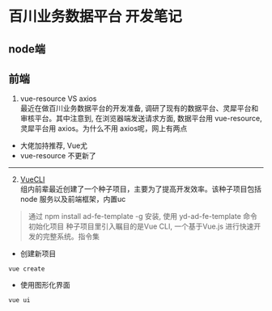 # 百川业务数据平台  开发笔记

## node端

## 前端
1. vue-resource VS axios  
最近在做百川业务数据平台的开发准备, 调研了现有的数据平台、灵犀平台和审核平台。其中注意到, 在浏览器端发送请求方面, 数据平台用 vue-resource, 灵犀平台用 axios。为什么不用 axios呢，网上有两点
- 大佬加持推荐, Vue尤
- vue-resource 不更新了
***

2. [VueCLI](https://cli.vuejs.org/zh/guide/creating-a-project.html#vue-create)  
组内前辈最近创建了一个种子项目，主要为了提高开发效率。该种子项目包括 node 服务以及前端框架，内置uc
> 通过 npm install ad-fe-template -g 安装, 使用 yd-ad-fe-template 命令初始化项目
种子项目里引入瞩目的是Vue CLI, 一个基于Vue.js  进行快速开发的完整系统。指令集
- 创建新项目
```
vue create
```
- 使用图形化界面
```
vue ui
```
